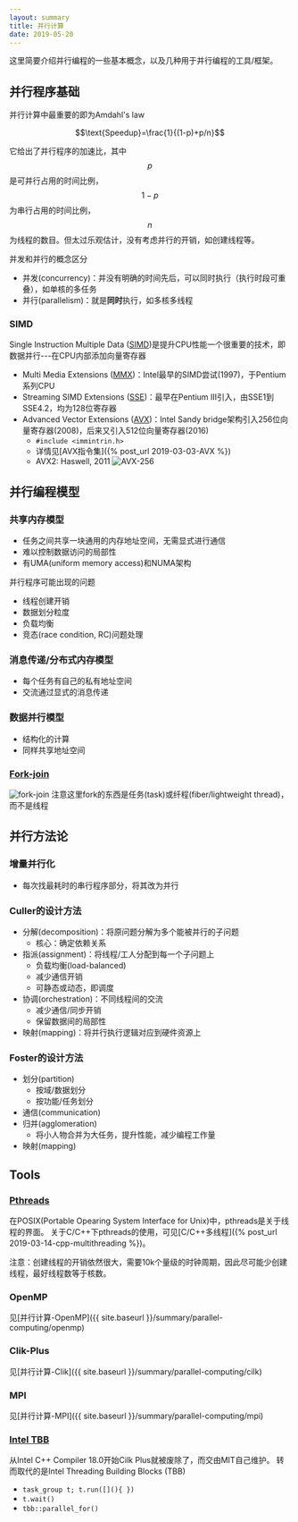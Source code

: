 ```yaml
---
layout: summary
title: 并行计算
date: 2019-05-20
---
```


这里简要介绍并行编程的一些基本概念，以及几种用于并行编程的工具/框架。

<!--more-->

## 并行程序基础
并行计算中最重要的即为Amdahl's law

$$\text{Speedup}=\frac{1}{(1-p)+p/n}$$

它给出了并行程序的加速比，其中$$p$$是可并行占用的时间比例，$$1-p$$为串行占用的时间比例，$$n$$为线程的数目。但太过乐观估计，没有考虑并行的开销，如创建线程等。

并发和并行的概念区分
* 并发(concurrency)：并没有明确的时间先后，可以同时执行（执行时段可重叠），如单核的多任务
* 并行(parallelism)：就是**同时**执行，如多核多线程

### SIMD
Single Instruction Multiple Data ([SIMD](https://www.codingame.com/playgrounds/283/sse-avx-vectorization/what-is-sse-and-avx))是提升CPU性能一个很重要的技术，即数据并行---在CPU内部添加向量寄存器
* Multi Media Extensions ([MMX](https://en.wikipedia.org/wiki/MMX_(instruction_set)))：Intel最早的SIMD尝试(1997)，于Pentium系列CPU
* Streaming SIMD Extensions ([SSE](https://en.wikipedia.org/wiki/Streaming_SIMD_Extensions))：最早在Pentium III引入，由SSE1到SSE4.2，均为128位寄存器
* Advanced Vector Extensions ([AVX](https://en.wikipedia.org/wiki/Advanced_Vector_Extensions))：Intel Sandy bridge架构引入256位向量寄存器(2008)，后来又引入512位向量寄存器(2016)
    - `#include <immintrin.h>`
    - 详情见[AVX指令集]({% post_url 2019-03-03-AVX %})
    - AVX2: Haswell, 2011
![AVX-256](https://www.codingame.com/servlet/fileservlet?id=16426525647340)

## 并行编程模型
### 共享内存模型
* 任务之间共享一块通用的内存地址空间，无需显式进行通信
* 难以控制数据访问的局部性
* 有UMA(uniform memory access)和NUMA架构

并行程序可能出现的问题
* 线程创建开销
* 数据划分粒度
* 负载均衡
* 竞态(race condition, RC)问题处理

### 消息传递/分布式内存模型
* 每个任务有自己的私有地址空间
* 交流通过显式的消息传递

### 数据并行模型
* 结构化的计算
* 同样共享地址空间

### [Fork-join](https://en.wikipedia.org/wiki/Fork%E2%80%93join_model)
![fork-join](https://upload.wikimedia.org/wikipedia/commons/thumb/f/f1/Fork_join.svg/400px-Fork_join.svg.png)
注意这里fork的东西是任务(task)或纤程(fiber/lightweight thread)，而不是线程

## 并行方法论
### 增量并行化
* 每次找最耗时的串行程序部分，将其改为并行

### Culler的设计方法
* 分解(decomposition)：将原问题分解为多个能被并行的子问题
    - 核心：确定依赖关系
* 指派(assignment)：将线程/工人分配到每一个子问题上
    - 负载均衡(load-balanced)
    - 减少通信开销
    - 可静态或动态，即调度
* 协调(orchestration)：不同线程间的交流
    - 减少通信/同步开销
    - 保留数据间的局部性
* 映射(mapping)：将并行执行逻辑对应到硬件资源上

### Foster的设计方法
* 划分(partition)
    - 按域/数据划分
    - 按功能/任务划分
* 通信(communication)
* 归并(agglomeration)
    - 将小人物合并为大任务，提升性能，减少编程工作量
* 映射(mapping)

## Tools
### [Pthreads](https://en.wikipedia.org/wiki/POSIX_Threads)
在POSIX(Portable Opearing System Interface for Unix)中，pthreads是关于线程的界面。
关于C/C++下pthreads的使用，可见[C/C++多线程]({% post_url 2019-03-14-cpp-multithreading %})。

注意：创建线程的开销依然很大，需要10k个量级的时钟周期，因此尽可能少创建线程，最好线程数等于核数。

### OpenMP
见[并行计算-OpenMP]({{ site.baseurl }}/summary/parallel-computing/openmp)

### Clik-Plus
见[并行计算-Clik]({{ site.baseurl }}/summary/parallel-computing/cilk)

### MPI
见[并行计算-MPI]({{ site.baseurl }}/summary/parallel-computing/mpi)

### [Intel TBB](https://software.intel.com/en-us/articles/migrate-your-application-to-use-openmp-or-intelr-tbb-instead-of-intelr-cilktm-plus?_ga=2.174275746.1279103381.1550824040-508775473.1544510410)
从Intel C++ Compiler 18.0开始Cilk Plus就被废除了，而交由MIT自己维护。
转而取代的是Intel Threading Building Blocks (TBB)
* `task_group t; t.run([](){ })`
* `t.wait()`
* `tbb::parallel_for()`